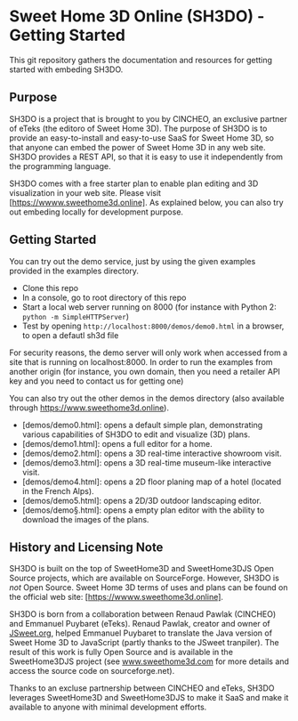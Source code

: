 # Sweet Home 3D Online (SH3DO) - Getting Started

This git repository gathers the documentation and resources for getting started with embeding SH3DO.

## Purpose

SH3DO is a project that is brought to you by CINCHEO, an exclusive partner of eTeks (the editoro of Sweet Home 3D). The purpose of SH3DO is to provide an easy-to-install and easy-to-use SaaS for Sweet Home 3D, so that anyone can embed the power of Sweet Home 3D in any web site. SH3DO provides a REST API, so that it is easy to use it independently from the programming language.

SH3DO comes with a free starter plan to enable plan editing and 3D visualization in your web site. Please visit [https://wwww.sweethome3d.online]. As explained below, you can also try out embeding locally for development purpose.

## Getting Started

You can try out the demo service, just by using the given examples provided in the examples directory. 

- Clone this repo
- In a console, go to root directory of this repo
- Start a local web server running on 8000 (for instance with Python 2: ``python -m SimpleHTTPServer``)
- Test by opening ``http://localhost:8000/demos/demo0.html`` in a browser, to open a defautl sh3d file

For security reasons, the demo server will only work when accessed from a site that is running on localhost:8000. In order to run the examples from another origin (for instance, you own domain, then you need a retailer API key and you need to contact us for getting one)

You can also try out the other demos in the demos directory (also available through https://www.sweethome3d.online).

- [demos/demo0.html]: opens a default simple plan, demonstrating various capabilities of SH3DO to edit and visualize (3D) plans.
- [demos/demo1.html]: opens a full editor for a home.
- [demos/demo2.html]: opens a 3D real-time interactive showroom visit.
- [demos/demo3.html]: opens a 3D real-time museum-like interactive visit.
- [demos/demo4.html]: opens a 2D floor planing map of a hotel (located in the French Alps).
- [demos/demo5.html]: opens a 2D/3D outdoor landscaping editor.
- [demos/demo§.html]: opens a empty plan editor with the ability to download the images of the plans.

## History and Licensing Note

SH3DO is built on the top of SweetHome3D and SweetHome3DJS Open Source projects, which are available on SourceForge. However, SH3DO is *not* Open Source. Sweet Home 3D terms of uses and plans can be found on the official web site: [https://wwww.sweethome3d.online].

SH3DO is born from a collaboration between Renaud Pawlak (CINCHEO) and Emmanuel Puybaret (eTeks). Renaud Pawlak, creator and owner of [JSweet.org](wwww.jsweet.org), helped Emmanuel Puybaret to translate the Java version of Sweet Home 3D to JavaScript (partly thanks to the JSweet tranpiler). The result of this work is fully Open Source and is available in the SweetHome3DJS project (see www.sweethome3d.com for more details and access the source code on sourceforge.net).

Thanks to an excluse partnership between CINCHEO and eTeks, SH3DO leverages SweetHome3D and SweetHome3DJS to make it SaaS and make it available to anyone with minimal development efforts.